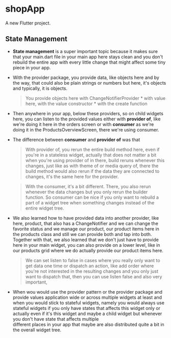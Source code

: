 # shopApp

A new Flutter project.

## State Management


*   **State management** is a super important topic because it makes sure that your main.dart file in your main
    app here stays clean and you don't rebuild the entire app with every little change that might affect
    some tiny piece in your app.

*   With the provider package, you provide data, like objects here and by the way, that could also be plain strings or
    numbers but here, it's objects and typically, it is objects. 
       > You provide objects here with ChangeNotifierProvider 
          * with value here, with the value constructor 
          * with the create function   

*  Then anywhere in your app, below these providers, so on child widgets here, you can listen to the provided values either with **provider of**,
   like we're doing it here in the orders screen or with **consumer** as we're doing it in the ProductsOverviewScreen, there we're using consumer.

*  The difference between **consumer** and **provider of** was that 
     > With provider of, you rerun the entire build method here, even if you're in a stateless widget, actually that does not matter a bit when you're using
       provider of in there, build reruns whenever this changes, just like as with theme of or media query of, there the build method would also rerun if 
       the data they are connected to changes, it's the same here for the provider.
       
     > With the consumer, it's a bit different. There, you also rerun whenever the data changes but you only rerun the builder function. So consumer
       can be nice if you only want to rebuild a part of a widget tree when something changes instead of the entire widget tree.

 *   We also learned how to have provided data into another provider, like here, product, that also has a ChangeNotifier and we can change the favorite
     status and we manage our product, our product items here in the products class and still we can provide both and tap into both. Together with that, 
     we also learned that we don't just have to provide here in your main widget, you can also provide on a lower level, like in our products grid 
     where we do actually provide our product items here. 
     
     > We can set listen to false in cases where you really only want to get data one time or dispatch an action, like add order where you're not 
       interested in the resulting changes and you only just want to dispatch that, then you can use listen false and also very important,

 *  When wou would use the provider pattern or the provider package and provide values application wide or across multiple widgets at 
    least and when you would stick to stateful widgets, namely you would always use stateful widgets if you only have states that affects this 
    widget only or actually even if it's this widget and maybe a child widget but whenever you don't have state that affects multiple   
    different places in your app that maybe are also distributed quite a bit in the overall widget tree.

